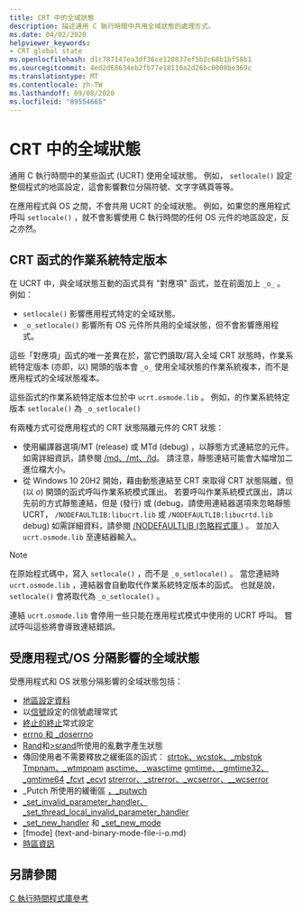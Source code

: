 ```yaml
---
title: CRT 中的全域狀態
description: 描述通用 C 執行時間中共用全域狀態的處理方式。
ms.date: 04/02/2020
helpviewer_keywords:
- CRT global state
ms.openlocfilehash: d1c787147ea3df36ce120837ef5b2c68b1bf58b1
ms.sourcegitcommit: 4ed2d68634eb2fb77e18110a2d26bc0008be369c
ms.translationtype: MT
ms.contentlocale: zh-TW
ms.lasthandoff: 09/08/2020
ms.locfileid: "89554665"
---
```

# <a name="global-state-in-the-crt"></a>CRT 中的全域狀態

通用 C 執行時間中的某些函式 (UCRT) 使用全域狀態。 例如， `setlocale()` 設定整個程式的地區設定，這會影響數位分隔符號、文字字碼頁等等。

在應用程式與 OS 之間，不會共用 UCRT 的全域狀態。 例如，如果您的應用程式呼叫 `setlocale()` ，就不會影響使用 C 執行時間的任何 OS 元件的地區設定，反之亦然。

## <a name="os-specific-versions-of-crt-functions"></a>CRT 函式的作業系統特定版本

在 UCRT 中，與全域狀態互動的函式具有 "對應項" 函式，並在前面加上 `_o_` 。 例如：

- `setlocale()` 影響應用程式特定的全域狀態。
- `_o_setlocale()` 影響所有 OS 元件所共用的全域狀態，但不會影響應用程式。

這些「對應項」函式的唯一差異在於，當它們讀取/寫入全域 CRT 狀態時，作業系統特定版本 (亦即，以) 開頭的版本會 `_o_` 使用全域狀態的作業系統複本，而不是應用程式的全域狀態複本。

這些函式的作業系統特定版本位於中 `ucrt.osmode.lib` 。 例如，的作業系統特定版本 `setlocale()` 為 `_o_setlocale()`

有兩種方式可從應用程式的 CRT 狀態隔離元件的 CRT 狀態：

- 使用編譯器選項/MT (release) 或 MTd (debug) ，以靜態方式連結您的元件。 如需詳細資訊，請參閱 [/md、/mt、/ld](../build/reference/md-mt-ld-use-run-time-library.md)。 請注意，靜態連結可能會大幅增加二進位檔大小。
- 從 Windows 10 20H2 開始，藉由動態連結至 CRT 來取得 CRT 狀態隔離，但 (以 _o_) 開頭的函式呼叫作業系統模式匯出。 若要呼叫作業系統模式匯出，請以先前的方式靜態連結，但是 (發行) 或 (debug，請使用連結器選項來忽略靜態 UCRT， `/NODEFAULTLIB:libucrt.lib` 或 `/NODEFAULTLIB:libucrtd.lib` debug) 如需詳細資料，請參閱 [/NODEFAULTLIB (忽略程式庫 ](../build/reference/nodefaultlib-ignore-libraries.md)) 。 並加入 `ucrt.osmode.lib` 至連結器輸入。

> [!Note]
> 在原始程式碼中，寫入 `setlocale()` ，而不是 `_o_setlocale()` 。 當您連結時 `ucrt.osmode.lib` ，連結器會自動取代作業系統特定版本的函式。 也就是說， `setlocale()` 會將取代為 `_o_setlocale()` 。

連結 `ucrt.osmode.lib` 會停用一些只能在應用程式模式中使用的 UCRT 呼叫。 嘗試呼叫這些將會導致連結錯誤。

## <a name="global-state-affected-by-appos-separation"></a>受應用程式/OS 分隔影響的全域狀態

受應用程式和 OS 狀態分隔影響的全域狀態包括：

- [地區設定資料](locale.md)
- 以[信號](reference/signal.md)設定的信號處理常式
- [終止的終止](reference/set-terminate-crt.md)常式設定
- [errno 和 _doserrno](errno-doserrno-sys-errlist-and-sys-nerr.md)
- [Rand](reference/rand.md)和[>srand](reference/srand.md)所使用的亂數字產生狀態
- 傳回使用者不需要釋放之緩衝區的函式：   [strtok、wcstok、_mbstok](reference/strtok-strtok-l-wcstok-wcstok-l-mbstok-mbstok-l.md) [Tmpnam、_wtmpnam](reference/tempnam-wtempnam-tmpnam-wtmpnam.md) [asctime、_wasctime](reference/asctime-wasctime.md) [gmtime、_gmtime32、_gmtime64](reference/gmtime-gmtime32-gmtime64.md) [_fcvt](reference/fcvt.md) [_ecvt](reference/ecvt.md) [strerror、_strerror、_wcserror、__wcserror](reference/strerror-strerror-wcserror-wcserror.md)
- _Putch 所使用的緩衝區 [，_putwch](reference/putch-putwch.md)
- [_set_invalid_parameter_handler、_set_thread_local_invalid_parameter_handler](reference/set-invalid-parameter-handler-set-thread-local-invalid-parameter-handler.md)
- [_set_new_handler](reference/set-new-handler.md) 和 [_set_new_mode](reference/set-new-mode.md)
- [fmode] (text-and-binary-mode-file-i-o.md) 
- [時區資訊](time-management.md)

## <a name="see-also"></a>另請參閱

[C 執行時間程式庫參考](c-run-time-library-reference.md)
